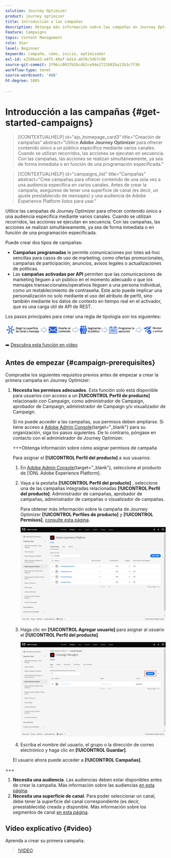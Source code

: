```yaml
---
solution: Journey Optimizer
product: journey optimizer
title: Introducción a las campañas
description: Obtenga más información sobre las campañas en Journey Optimizer
Feature: Campaigns
topic: Content Management
role: User
level: Beginner
keywords: campaña, cómo, inicio, optimizador
exl-id: e2506a43-e4f5-48af-bd14-ab76c54b7c90
source-git-commit: 3f96cc0037b5bcdb2ce94e2721b02ba13b3cff36
workflow-type: tm+mt
source-wordcount: '468'
ht-degree: 100%

---
```


# Introducción a las campañas {#get-started-campaigns}

>[!CONTEXTUALHELP]
>id="ajo_homepage_card3"
>title="Creación de campañas"
>abstract="Utilice **Adobe Journey Optimizer** para ofrecer contenido único a un público específico mediante varios canales. Cuando se utilizan recorridos, las acciones se ejecutan en secuencia. Con las campañas, las acciones se realizan simultáneamente, ya sea de forma inmediata o en función de una programación especificada."


>[!CONTEXTUALHELP]
>id="campaigns_list"
>title="Campañas"
>abstract="Cree campañas para ofrecer contenido de una sola vez a una audiencia específica en varios canales. Antes de crear la campaña, asegúrese de tener una superficie de canal (es decir, un ajuste prestablecido de mensajes) y una audiencia de Adobe Experience Platform listos para usar."

Utilice las campañas de Journey Optimizer para ofrecer contenido único a una audiencia específica mediante varios canales. Cuando se utilizan recorridos, las acciones se ejecutan en secuencia. Con las campañas, las acciones se realizan simultáneamente, ya sea de forma inmediata o en función de una programación especificada.

Puede crear dos tipos de campañas:

* **Campañas programadas** le permite comunicaciones por lotes ad-hoc sencillas para casos de uso de marketing, como ofertas promocionales, campañas de participación, anuncios, avisos legales o actualizaciones de políticas.
* Las **campañas activadas por API** permiten que las comunicaciones de marketing lleguen a un público en el momento adecuado o que los mensajes transaccionales/operativos lleguen a una persona individual, como un restablecimiento de contraseña. Este acto puede implicar una personalización no solo mediante el uso del atributo de perfil, sino también mediante los datos de contexto en tiempo real en el activador, que es una carga útil de API de REST.

Los pasos principales para crear una regla de tipología son los siguientes:

![](assets/create-campaign-process.png)

➡️ [Descubra esta función en vídeo](#video)

## Antes de empezar {#campaign-prerequisites}

Compruebe los siguientes requisitos previos antes de empezar a crear la primera campaña en Journey Optimizer:

1. **Necesita los permisos adecuados**. Esta función solo está disponible para usuarios con acceso a un **[!UICONTROL Perfil de producto]** relacionado con Campaign, como administrador de Campaign, aprobador de Campaign, administrador de Campaign y/o visualizador de Campaign.

   Si no puede acceder a las campañas, sus permisos deben ampliarse. Si tiene acceso a [Adobe Admin Console](https://adminconsole.adobe.com/){target="_blank"} para su organización, siga los pasos siguientes. De lo contrario, póngase en contacto con el administrador de Journey Optimizer.

   +++Obtenga información sobre cómo asignar permisos de campaña

   Para asignar el **[!UICONTROL Perfil del producto]** a sus usuarios:

   1. En [Adobe Admin Console](https://adminconsole.adobe.com/){target="_blank"}, seleccione el producto de [!DNL Adobe Experience Platform].

   1. Vaya a la pestaña **[!UICONTROL Perfil del producto]** , seleccione una de las campañas integradas relacionadas **[!UICONTROL Perfil del producto]**: Administrador de campañas, aprobador de campañas, administrador de campañas o visualizador de campañas.

      Para obtener más información sobre la campaña de Journey Optimizer **[!UICONTROL Perfiles de producto]** y **[!UICONTROL Permisos]**, [consulte esta página](../administration/ootb-product-profiles.md).

      ![](assets/do-not-localize/admin_1.png)

   1. Haga clic en **[!UICONTROL Agregar usuario]** para asignar al usuario el **[!UICONTROL Perfil del producto]**.

      ![](assets/do-not-localize/admin_2.png)

   1. Escriba el nombre del usuario, el grupo o la dirección de correo electrónico y haga clic en **[!UICONTROL Guardar]**.

   El usuario ahora puede acceder a **[!UICONTROL Campañas]**.

+++

1. **Necesita una audiencia**. Las audiencias deben estar disponibles antes de crear la campaña. Más información sobre las audiencias [en esta página](../audience/about-audiences.md).
1. **Necesita una superficie de canal**. Para poder seleccionar un canal, debe tener la superficie del canal correspondiente (es decir, preestablecida) creada y disponible. Más información sobre los segmentos de canal [en esta página](../configuration/channel-surfaces.md).

## Vídeo explicativo {#video}

Aprenda a crear su primera campaña.

>[!VIDEO](https://video.tv.adobe.com/v/346680?quality=12)

